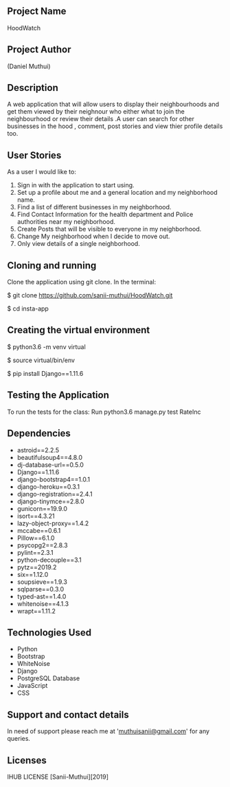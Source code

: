 ## Project Name
 HoodWatch
## Project Author
  (Daniel Muthui)
## Description
A web application that will allow users to display their neighbourhoods and get them viewed by their neighnour who either what to join the neighbourhood or 
review their details .A user can search for other businesses in the hood , comment, post stories and view thier profile details too. 
## User Stories
As a user I would like to:

1. Sign in with the application to start using.
2. Set up a profile about me and a general location and my neighborhood name.
3. Find a list of different businesses in my neighborhood.
4. Find Contact Information for the health department and Police authorities near my neighborhood.
5. Create Posts that will be visible to everyone in my neighborhood.
6. Change My neighborhood when I decide to move out.
7. Only view details of a single neighborhood.

## Cloning and running
Clone the application using git clone. In the terminal:

$ git clone https://github.com/sanii-muthui/HoodWatch.git

$ cd insta-app

## Creating the virtual environment
$ python3.6 -m venv virtual

$ source virtual/bin/env

$ pip install Django==1.11.6

## Testing the Application
To run the tests for the class: Run python3.6 manage.py test RateInc

## Dependencies
- astroid==2.2.5
- beautifulsoup4==4.8.0
- dj-database-url==0.5.0
- Django==1.11.6
- django-bootstrap4==1.0.1
- django-heroku==0.3.1
- django-registration==2.4.1
- django-tinymce==2.8.0
- gunicorn==19.9.0
- isort==4.3.21
- lazy-object-proxy==1.4.2
- mccabe==0.6.1
- Pillow==6.1.0
- psycopg2==2.8.3
- pylint==2.3.1
- python-decouple==3.1
- pytz==2019.2
- six==1.12.0
- soupsieve==1.9.3
- sqlparse==0.3.0
- typed-ast==1.4.0
- whitenoise==4.1.3
- wrapt==1.11.2
## Technologies Used
- Python
- Bootstrap
- WhiteNoise
- Django
- PostgreSQL Database
- JavaScript
- CSS

## Support and contact details
In need of support please reach me at 'muthuisanii@gmail.com' for any queries.

## Licenses
IHUB LICENSE [Sanii-Muthui][2019]